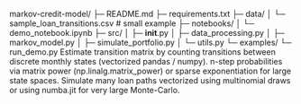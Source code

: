markov-credit-model/
├─ README.md
├─ requirements.txt
├─ data/
│  └─ sample_loan_transitions.csv   # small example
├─ notebooks/
│  └─ demo_notebook.ipynb
├─ src/
│  ├─ __init__.py
│  ├─ data_processing.py
│  ├─ markov_model.py
│  ├─ simulate_portfolio.py
│  └─ utils.py
└─ examples/
   └─ run_demo.py
Estimate transition matrix by counting transitions between discrete monthly states (vectorized pandas / numpy).
n-step probabilities via matrix power (np.linalg.matrix_power) or sparse exponentiation for large state spaces.
Simulate many loan paths vectorized using multinomial draws or using numba.jit for very large Monte-Carlo.
